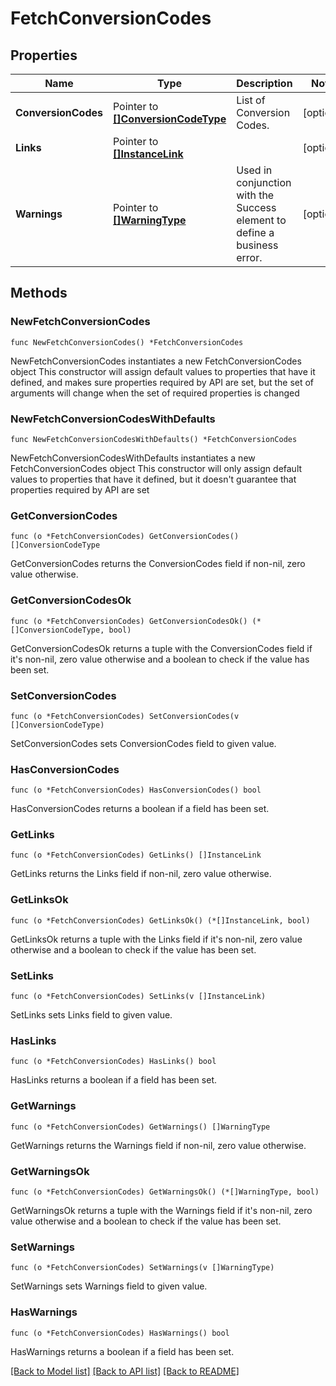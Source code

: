 # FetchConversionCodes

## Properties

Name | Type | Description | Notes
------------ | ------------- | ------------- | -------------
**ConversionCodes** | Pointer to [**[]ConversionCodeType**](ConversionCodeType.md) | List of Conversion Codes. | [optional] 
**Links** | Pointer to [**[]InstanceLink**](InstanceLink.md) |  | [optional] 
**Warnings** | Pointer to [**[]WarningType**](WarningType.md) | Used in conjunction with the Success element to define a business error. | [optional] 

## Methods

### NewFetchConversionCodes

`func NewFetchConversionCodes() *FetchConversionCodes`

NewFetchConversionCodes instantiates a new FetchConversionCodes object
This constructor will assign default values to properties that have it defined,
and makes sure properties required by API are set, but the set of arguments
will change when the set of required properties is changed

### NewFetchConversionCodesWithDefaults

`func NewFetchConversionCodesWithDefaults() *FetchConversionCodes`

NewFetchConversionCodesWithDefaults instantiates a new FetchConversionCodes object
This constructor will only assign default values to properties that have it defined,
but it doesn't guarantee that properties required by API are set

### GetConversionCodes

`func (o *FetchConversionCodes) GetConversionCodes() []ConversionCodeType`

GetConversionCodes returns the ConversionCodes field if non-nil, zero value otherwise.

### GetConversionCodesOk

`func (o *FetchConversionCodes) GetConversionCodesOk() (*[]ConversionCodeType, bool)`

GetConversionCodesOk returns a tuple with the ConversionCodes field if it's non-nil, zero value otherwise
and a boolean to check if the value has been set.

### SetConversionCodes

`func (o *FetchConversionCodes) SetConversionCodes(v []ConversionCodeType)`

SetConversionCodes sets ConversionCodes field to given value.

### HasConversionCodes

`func (o *FetchConversionCodes) HasConversionCodes() bool`

HasConversionCodes returns a boolean if a field has been set.

### GetLinks

`func (o *FetchConversionCodes) GetLinks() []InstanceLink`

GetLinks returns the Links field if non-nil, zero value otherwise.

### GetLinksOk

`func (o *FetchConversionCodes) GetLinksOk() (*[]InstanceLink, bool)`

GetLinksOk returns a tuple with the Links field if it's non-nil, zero value otherwise
and a boolean to check if the value has been set.

### SetLinks

`func (o *FetchConversionCodes) SetLinks(v []InstanceLink)`

SetLinks sets Links field to given value.

### HasLinks

`func (o *FetchConversionCodes) HasLinks() bool`

HasLinks returns a boolean if a field has been set.

### GetWarnings

`func (o *FetchConversionCodes) GetWarnings() []WarningType`

GetWarnings returns the Warnings field if non-nil, zero value otherwise.

### GetWarningsOk

`func (o *FetchConversionCodes) GetWarningsOk() (*[]WarningType, bool)`

GetWarningsOk returns a tuple with the Warnings field if it's non-nil, zero value otherwise
and a boolean to check if the value has been set.

### SetWarnings

`func (o *FetchConversionCodes) SetWarnings(v []WarningType)`

SetWarnings sets Warnings field to given value.

### HasWarnings

`func (o *FetchConversionCodes) HasWarnings() bool`

HasWarnings returns a boolean if a field has been set.


[[Back to Model list]](../README.md#documentation-for-models) [[Back to API list]](../README.md#documentation-for-api-endpoints) [[Back to README]](../README.md)



